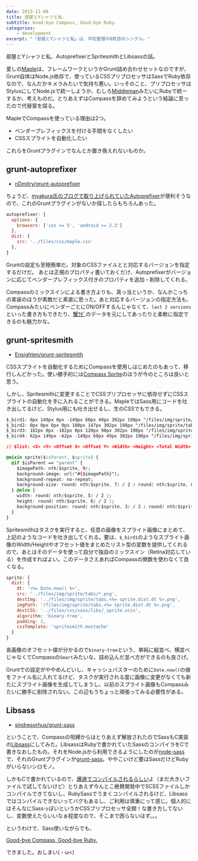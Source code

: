 ```yaml
---
date: 2013-11-08
title: 部屋とYシャツと私
subtitle: Good-bye Compass, Good-bye Ruby.
categories: 
    - development
excerpt: "「部屋とYシャツと私」は、平松愛理の8枚目のシングル。"
---
```


部屋とYシャツと私、AutoprefixerとSpritesmithとLibsassの話。

愛しの[Maple](https://github.com/t32k/maple)は、フレームワークというかGrunt詰め合わせセットなのですが、Grunt自体はNode.js依存で、使っているCSSプリプロセッサはSassでRuby依存なので、なんだかキメラみたいで気持ち悪い。いっそのこと、プリプロセッサはStylusにしてNode.jsで統一しようか、むしろ[Middleman](http://middlemanapp.com/)みたいにRubyで統一するか、考えものだ。とりあえずはCompassを辞めてみようという結論に至ったので代替案を探る。


MapleでCompassを使っている理由は2つ。

+ ベンダープレフィックスを付ける手間をなくしたい
+ CSSスプライトを自動化したい

これらをGruntプラグインでなんとか置き換えれないものか。

## grunt-autoprefixer

+ [nDmitry/grunt-autoprefixer](https://github.com/nDmitry/grunt-autoprefixer)

ちょうど、[myakura氏のブログで取り上げられていたAutoprefixer](http://myakura.hatenablog.com/entry/2013/09/30/035244)が便利そうなので、これのGruntプラグインがないか探したらもちろんあった。

```js
autoprefixer: {
  options: {
    browsers: ['ios >= 5', 'android >= 2.3']
  },
  dist: {
    src: '../files/css/maple.css'
  },
}
```

Gruntの設定も至極簡単だ。対象のCSSファイルとと対応するバージョンを指定するだけだ。
あとは正規のプロパティ書いておくだけ、Autoprefixerがバージョンに応じてベンダープレフィックス付きのプロパティを追加・削除してくれる。

Compassのミックスインによる書き方よりも、真っ当というか、なんかこっちの実装のほうが素敵だと素直に思った。あと対応するバージョンの指定方法も、CompassみたいにベンダーごとにON/OFFするんじゃなくて、`last 2 versions`といった書き方もできたり、[蟹ｳｾﾞ](https://twitter.com/tacamy/status/398400127259262977)のデータを元にしてあったりと柔軟に指定できるのも魅力かな。

## grunt-spritesmith

+ [Ensighten/grunt-spritesmith](https://github.com/Ensighten/grunt-spritesmith)

CSSスプライトを自動化するためにCompassを使用しはじめたのもあって、移行しんどかった。使い勝手的には[Compass Sprite](https://gist.github.com/t32k/e65534b5a8bb124e1cbe)のほうが今のところは良いと思う。 

しかし、Spritesmithに変更することでCSSプリプロセッサに依存せずにCSSスプライトの自動化を手に入れることができる。MapleではSass用にコードを吐き出してるけど、Stylus用にも吐き出せるし、生のCSSでもできる。

```css
$_bird1: 0px 149px 0px -149px 60px 49px 302px 198px "/files/img/sprite/tabs.1383826639213.png";
$_bird2: 0px 0px 0px 0px 180px 147px 302px 198px "/files/img/sprite/tabs.1383826639213.png";
$_bird3: 182px 0px -182px 0px 120px 98px 302px 198px "/files/img/sprite/tabs.1383826639213.png";
$_bird4: 62px 149px -62px -149px 60px 49px 302px 198px "/files/img/sprite/tabs.1383826639213.png";

// $list: <X> <Y> <Offset X> <Offset Y> <Width> <Height> <Total Width> <Total Height> <Image Path>

@mixin sprite($isParent, $sprite) {
  @if $isParent == "parent" {
    $imagePath: nth($sprite, 9);
    background-image: url("#{$imagePath}");
    background-repeat: no-repeat;
    background-size: round( nth($sprite, 7) / 2 ) round( nth($sprite, 8) / 2 );
  } @else {
    width: round( nth($sprite, 5) / 2 );
    height: round( nth($sprite, 6) / 2 );
    background-position: round( nth($sprite, 3) / 2 ) round( nth($sprite, 4) / 2 );
  }
}
```

Spritesmithはタスクを実行すると、任意の画像をスプライト画像にまとめて、上記のようなコードを吐き出してくれる。要は、`$_bird1`のようなスプライト画像のWidth/Heightやオフセット値をまとめたリスト型の変数を提供してくれるので、あとはそのデータを使って自分で独自のミックスイン（Retina対応している）を作成すればよい。このデータさえあればCompassの関数を使わなくて良くなる。


```js
sprite: {
  dist: {
    dt: '<%= Date.now() %>',
    src: '../files/img/sprite/tabs/*.png',
    destImg: '../files/img/sprite/tabs.<%= sprite.dist.dt %>.png',
    imgPath: '/files/img/sprite/tabs.<%= sprite.dist.dt %>.png',
    destCSS: '../files/css/sass/libs/_sprite.scss',
    algorithm: 'binary-tree',
    padding: 2,
    cssTemplate: 'spritesmith.mustache'
  }
}
```
各画像のオフセット値が分かるので`binary-tree`という、単純に縦並べ、横並べじゃなくてCompassの`Smart`みたいな、詰め込んだ並べ方ができるのも良さげ。

Gruntでの設定がややめんどいし、キャッシュバスターのために`Date.now()`の値をファイル名に入れてるけど、タスクが実行される度に画像に変更がなくても新たにスプライト画像を生成してしまうし、以前のスプライト画像もCompassみたいに勝手に削除されない。この辺もうちょっと頑張ってみる必要性がある。


## Libsass

+ [sindresorhus/grunt-sass](https://github.com/sindresorhus/grunt-sass)

ということで、Compassの呪縛からはとりあえず解放されたのでSassもC実装の[Libsass](http://libsass.org/)にしてみた。LibsassはRubyで書かれていたSassのコンパイラをCで書きなおしたもの。それをNode.jsから利用できるようにしたのが[node-sass](https://github.com/andrew/node-sass)で、それのGruntプラグインが[grunt-sass](https://github.com/sindresorhus/grunt-sass)。ややこいけど要はSassだけどRubyがいらないシロモノ。


しかもCで書かれているので、[爆速でコンパイルされるらしい](http://www.damln.com/log/sassc-and-bourbon-it-works/)よ（まだ大きいファイルで試してないけど）とりあえず今んとこ絶賛開発中でSCSSファイルしかコンパイルできてないし、RubySassでうまくコンパイルされるけど、Libsassではコンパイルできないってバグもあるし、ご利用は慎重にって感じ。個人的にはそんなにSassっぽいというかCSSプリプロセッサ全開！な書き方してないし、変数使えたらいいなぁ程度なので、そこまで困らないはず。。。

というわけで、Sass使いながらでも、

[Good-bye Compass, Good-bye Ruby.](https://github.com/t32k/maple/commit/fb621dbda3634b25575618b16a49560a4000a5d2)

できました。おしまい(・ω<)

